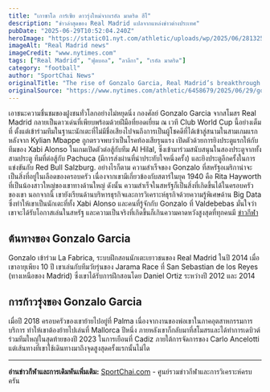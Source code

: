 ```yaml
---
title: "เกาซาโล การ์เซีย ดาวรุ่งใหม่จากเรอัล มาดริด ฮีโ"
description: "ข่าวล่าสุดของ Real Madrid แปลจากแหล่งข่าวต่างประเทศ"
pubDate: "2025-06-29T10:52:04.240Z"
heroImage: "https://static01.nyt.com/athletic/uploads/wp/2025/06/28132534/GettyImages-2222351038-scaled.jpg"
imageAlt: "Real Madrid news"
imageCredit: "www.nytimes.com"
tags: ["Real Madrid", "ฟุตบอล", "ลาลีกา", "เรอัล มาดริด"]
category: "football"
author: "SportChai News"
originalTitle: "The rise of Gonzalo Garcia, Real Madrid’s breakthrough star of the Club World Cup"
originalSource: "https://www.nytimes.com/athletic/6458679/2025/06/29/gonzalo-garcia-real-madrid-club-world-cup/"
---
```


เอาชนะความชื่นชมของฝูงชนทั่วโลกอย่างไม่หยุดนิ่ง กองศัลย์ Gonzalo Garcia จากสโมสร Real Madrid กลายเป็นดาวเด่นที่เพียบพร้อมด้วยฝีมือที่ยอดเยี่ยม ณ เวที Club World Cup นี้อย่างเต็มที่ ตั้งแต่เข้าร่วมทีมในฐานะนักเตะที่ไม่มีชื่อเสียงไปจนถึงการเป็นผู้โชคดีที่ได้เข้าสู่สนามในสามเกมแรก หลังจาก Kylian Mbappe ถูกตรวจพบว่าเป็นโรคท้องเสียรุนแรง
เปิดตัวด้วยการยิงประตูแรกให้กับทีมของ Xabi Alonso ในเกมเปิดตัวต่อสู้กับทีม Al Hilal, ซึ่งเข้ามาร่วมสนับสนุนในสองประตูจากทั้งสามประตู ทีมที่ต่อสู้กับ Pachuca (มีการส่งผ่านที่น่าประทับใจหนึ่งครั้ง) และยิงประตูอีกครั้งในการแข่งขันกับ Red Bull Salzburg.
อย่างไรก็ตาม ความสำเร็จของ Gonzalo ที่สหรัฐอเมริกาน่าจะเป็นสิ่งที่อยู่ในเลือดของครอบครัว เนื่องจากเขามีเกี่ยวข้องกับสตาร์ในยุค 1940 คือ Rita Hayworth ที่เป็นน้องสาวใหญ่ของเขาทางด้านใหญ่ ดังนั้น ความสำเร็จในสหรัฐก็เป็นสิ่งที่เกิดขึ้นได้ในครอบครัวของเขา
นอกจากนี้ เขายังเรียนด้านบริหารธุรกิจและการวิเคราะห์ธุรกิจด้วยความรู้พิเศษด้าน Big Data ซึ่งทำให้เขาเป็นนักเตะที่ทั้ง Xabi Alonso และคนที่รู้จักกับ Gonzalo ที่ Valdebebas มั่นใจว่าเขาจะได้รับโอกาสเล่นในสหรัฐ และความเป็นจริงที่เกิดขึ้นก็เกินความคาดหวังสูงสุดที่ทุกคนมี [ข่าวกีฬา](https://sportchai.com/%e0%b8%82%e0%b9%88%e0%b8%b2%e0%b8%a7%e0%b8%9f%e0%b8%b8%e0%b8%95%e0%b8%9a%e0%b8%ad%e0%b8%a5/)
## ต้นทางของ Gonzalo Garcia
Gonzalo เข้าร่วม La Fabrica, ระบบฝึกสอนนักเตะเยาวชนของ Real Madrid ในปี 2014 เมื่อเขาอายุเพียง 10 ปี เขาเล่นกับทีมวัยรุ่นของ Jarama Race ที่ San Sebastian de los Reyes (ทางเหนือของ Madrid) ซึ่งเขาได้รับการฝึกสอนโดย Daniel Ortiz ระหว่างปี 2012 และ 2014
## การก้าวรุ่งของ Gonzalo Garcia
เมื่อปี 2018 ครอบครัวของเขาย้ายไปอยู่ที่ Palma เนื่องจากงานของพ่อเขาในภาคอุตสาหกรรมการบริการ ทำให้เขาต้องย้ายไปเล่นที่ Mallorca ปีหนึ่ง ภายหลังเขาก็กลับมาที่สโมสรและได้ทำการเดบิวต์ร่วมทีมใหญ่ในสุดท้ายของปี 2023 ในการเยือนที่ Cadiz ภายใต้การจัดการของ Carlo Ancelotti แต่เส้นทางที่เขาใช้เดินทางมาถึงจุดสูงสุดครั้งแรกนั้นไม่ได

---

**อ่านข่าวกีฬาและการเดิมพันเพิ่มเติม:** [SportChai.com](https://sportchai.com) - ศูนย์รวมข่าวกีฬาและการวิเคราะห์ครบครัน